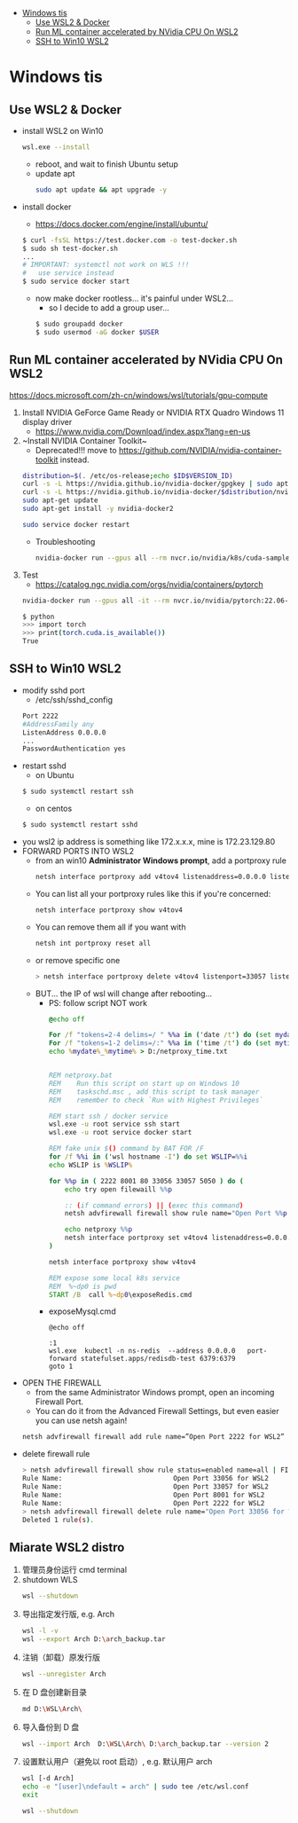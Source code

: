 [](...menustart)

- [Windows tis](#1e4f5759f3716323d239131f31dfac6d)
    - [Use WSL2 & Docker](#01eecc176d31e7097d965d39e191b2f3)
    - [Run ML container accelerated by NVidia CPU On WSL2](#8f5b01b3ae0423d2602655c621faefea)
    - [SSH to Win10 WSL2](#e623b8257a43fa5e9f6166407a2e3914)

[](...menuend)


<h2 id="1e4f5759f3716323d239131f31dfac6d"></h2>

# Windows tis


<h2 id="01eecc176d31e7097d965d39e191b2f3"></h2>

## Use WSL2 & Docker

- install WSL2 on Win10
    ```bash
    wsl.exe --install
    ```
    - reboot, and wait to finish Ubuntu setup
    - update apt
        ```bash
        sudo apt update && apt upgrade -y 
        ```

- install docker
    - https://docs.docker.com/engine/install/ubuntu/
    ```bash
    $ curl -fsSL https://test.docker.com -o test-docker.sh
    $ sudo sh test-docker.sh
    ...
    # IMPORTANT: systemctl not work on WLS !!!
    #   use service instead
    $ sudo service docker start
    ```
    - now make docker rootless... it's painful under WSL2... 
        - so I decide to add a group user...
        ```bash
        $ sudo groupadd docker
        $ sudo usermod -aG docker $USER 
        ```

<h2 id="8f5b01b3ae0423d2602655c621faefea"></h2>

## Run ML container accelerated by NVidia CPU On WSL2


https://docs.microsoft.com/zh-cn/windows/wsl/tutorials/gpu-compute

1. Install NVIDIA GeForce Game Ready or NVIDIA RTX Quadro Windows 11 display driver 
    - https://www.nvidia.com/Download/index.aspx?lang=en-us
2. ~Install NVIDIA Container Toolkit~
    - Deprecated!!!  move to https://github.com/NVIDIA/nvidia-container-toolkit instead.
    ```bash
    distribution=$(. /etc/os-release;echo $ID$VERSION_ID)
    curl -s -L https://nvidia.github.io/nvidia-docker/gpgkey | sudo apt-key add -
    curl -s -L https://nvidia.github.io/nvidia-docker/$distribution/nvidia-docker.list | sudo tee /etc/apt/sources.list.d/nvidia-docker.list
    sudo apt-get update
    sudo apt-get install -y nvidia-docker2

    sudo service docker restart
    ```
    - Troubleshooting
        ```bash
        nvidia-docker run --gpus all --rm nvcr.io/nvidia/k8s/cuda-sample:nbody nbody -gpu -benchmark
        ```
3. Test
    - https://catalog.ngc.nvidia.com/orgs/nvidia/containers/pytorch
    ```bash
    nvidia-docker run --gpus all -it --rm nvcr.io/nvidia/pytorch:22.06-py3
    ```
    ```bash
    $ python
    >>> import torch
    >>> print(torch.cuda.is_available())
    True
    ```



<h2 id="e623b8257a43fa5e9f6166407a2e3914"></h2>

## SSH to Win10 WSL2

- modify sshd port
    - /etc/ssh/sshd_config
    ```bash
    Port 2222
    #AddressFamily any
    ListenAddress 0.0.0.0
    ...
    PasswordAuthentication yes
    ```
- restart sshd
    - on Ubuntu
    ```bash
    $ sudo systemctl restart ssh
    ```
    - on centos
    ```bash
    $ sudo systemctl restart sshd
    ```
- you wsl2 ip address is something like 172.x.x.x, mine is 172.23.129.80
- FORWARD PORTS INTO WSL2
    - from an win10 **Administrator Windows prompt**, add a portproxy rule
        ```bash
        netsh interface portproxy add v4tov4 listenaddress=0.0.0.0 listenport=2222 connectaddress=172.23.129.80 connectport=2222
        ```
    - You can list all your portproxy rules like this if you're concerned:
        ```bash
        netsh interface portproxy show v4tov4 
        ```
    - You can remove them all if you want with
        ```bash
        netsh int portproxy reset all
        ```
    - or remove specific one
        ```bash
        > netsh interface portproxy delete v4tov4 listenport=33057 listenaddress=0.0.0.0
        ```
    - BUT... the IP of wsl will change after rebooting...
        - PS: follow script NOT work
            ```bat
            @echo off

            For /f "tokens=2-4 delims=/ " %%a in ('date /t') do (set mydate=%%c-%%a-%%b)
            For /f "tokens=1-2 delims=/:" %%a in ('time /t') do (set mytime=%%a%%b)
            echo %mydate%_%mytime% > D:/netproxy_time.txt


            REM netproxy.bat
            REM    Run this script on start up on Windows 10
            REM    taskschd.msc , add this script to task manager
            REM    remember to check `Run with Highest Privileges`

            REM start ssh / docker service
            wsl.exe -u root service ssh start
            wsl.exe -u root service docker start

            REM fake unix $() command by BAT FOR /F
            for /f %%i in ('wsl hostname -I') do set WSLIP=%%i
            echo WSLIP is %WSLIP%

            for %%p in ( 2222 8001 80 33056 33057 5050 ) do (
                echo try open filewaill %%p

                :: (if command errors) || (exec this command)
                netsh advfirewall firewall show rule name="Open Port %%p for WSL2" >nul || netsh advfirewall firewall add rule name="Open Port %%p for WSL2" dir=in action=allow protocol=TCP localport=%%p

                echo netproxy %%p
                netsh interface portproxy set v4tov4 listenaddress=0.0.0.0 listenport=%%p connectaddress=%WSLIP% connectport=%%p
            )

            netsh interface portproxy show v4tov4

            REM expose some local k8s service
            REM  %~dp0 is pwd
            START /B  call %~dp0\exposeRedis.cmd
            ```
        - exposeMysql.cmd
            ```batch
            @echo off

            :1
            wsl.exe  kubectl -n ns-redis  --address 0.0.0.0   port-forward statefulset.apps/redisdb-test 6379:6379
            goto 1
            ```
- OPEN THE FIREWALL
    - from the same Administrator Windows prompt, open an incoming Firewall Port. 
    - You can do it from the Advanced Firewall Settings, but even easier you can use netsh again!
    ```bash
    netsh advfirewall firewall add rule name=”Open Port 2222 for WSL2” dir=in action=allow protocol=TCP localport=2222
    ```
- delete firewall rule
    ```bash
    > netsh advfirewall firewall show rule status=enabled name=all | FIND /I "WSL"
    Rule Name:                            Open Port 33056 for WSL2
    Rule Name:                            Open Port 33057 for WSL2
    Rule Name:                            Open Port 8001 for WSL2
    Rule Name:                            Open Port 2222 for WSL2
    > netsh advfirewall firewall delete rule name="Open Port 33056 for WSL2"
    Deleted 1 rule(s).
    ```

## Miarate WSL2 distro

1. 管理员身份运行 cmd terminal
2. shutdown WLS
    ```bash
    wsl --shutdown
    ```
3. 导出指定发行版, e.g. Arch
    ```bash
    wsl -l -v
    wsl --export Arch D:\arch_backup.tar
    ```
3. 注销（卸载）原发行版
    ```bash
    wsl --unregister Arch
    ```
4. 在 D 盘创建新目录
    ```bash
    md D:\WSL\Arch\
    ```
5. 导入备份到 D 盘
    ```bash
    wsl --import Arch  D:\WSL\Arch\ D:\arch_backup.tar --version 2
    ```
6. 设置默认用户（避免以 root 启动）, e.g. 默认用户 arch
    ```bash
    wsl [-d Arch]
    echo -e "[user]\ndefault = arch" | sudo tee /etc/wsl.conf
    exit
    ```
    ```bash
    wsl --shutdown
    ```



